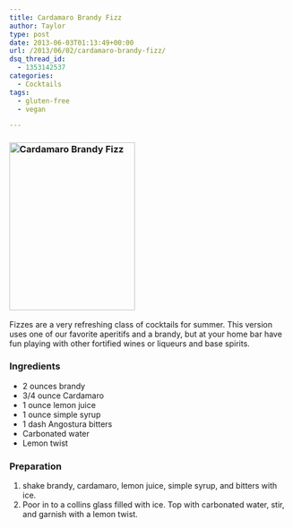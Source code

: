 ```yaml
---
title: Cardamaro Brandy Fizz
author: Taylor
type: post
date: 2013-06-03T01:13:49+00:00
url: /2013/06/02/cardamaro-brandy-fizz/
dsq_thread_id:
  - 1353142537
categories:
  - Cocktails
tags:
  - gluten-free
  - vegan

---
```

### <a href="{{% mediaroot %}}uploads/2013/06/P6023849.jpg" rel="lightbox[3405]"><img class="size-medium wp-image-3407 alignright" title="Cardamaro Brandy Fizz" alt="Cardamaro Brandy Fizz" src="{{% mediaroot %}}uploads/2013/06/P6023849-224x300.jpg" width="224" height="300" /></a>

Fizzes are a very refreshing class of cocktails for summer. This version uses one of our favorite aperitifs and a brandy, but at your home bar have fun playing with other fortified wines or liqueurs and base spirits.

### Ingredients

  * <span style="line-height: 13px;">2 ounces brandy </span>
  * 3/4 ounce Cardamaro
  * 1 ounce lemon juice
  * 1 ounce simple syrup
  * 1 dash Angostura bitters
  * Carbonated water
  * Lemon twist

### Preparation

  1. <span style="line-height: 13px;">shake brandy, cardamaro, lemon juice, simple syrup, and bitters with ice. </span>
  2. Poor in to a collins glass filled with ice. Top with carbonated water, stir, and garnish with a lemon twist.